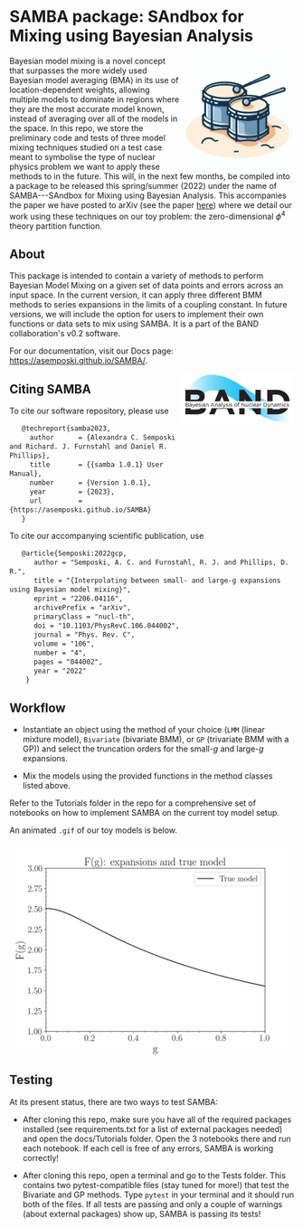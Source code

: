 <!-- #region -->
# SAMBA package: SAndbox for Mixing using Bayesian Analysis

<img align="right" width="200" src="./logos/samba_logo.jpg">

Bayesian model mixing is a novel concept that surpasses the more widely used Bayesian model averaging (BMA) in its use of location-dependent weights, allowing multiple models to dominate in regions where they are the most accurate model known, instead of averaging over all of the models in the space. In this repo, we store the preliminary code and tests of three model mixing techniques studied on a test case meant to symbolise the type of nuclear physics problem we want to apply these methods to in the future. This will, in the next few months, be compiled into a package to be released this spring/summer (2022) under the name of SAMBA---SAndbox for Mixing using Bayesian Analysis. This accompanies the paper we have posted to arXiv (see the paper [here](https://arxiv.org/abs/2206.04116)) where we detail our work using these techniques on our toy problem: the zero-dimensional $\phi^{4}$ theory partition function.


## About 

This package is intended to contain a variety of methods to perform Bayesian Model Mixing on a given set of data points and errors across an input space. In the current version, it can apply three different BMM methods to series expansions in the limits of a coupling constant. In future versions, we will include the option for users to implement their own functions or data sets to mix using SAMBA. It is a part of the BAND collaboration's v0.2 software. 

For our documentation, visit our Docs page: https://asemposki.github.io/SAMBA/.

<img align="right" width="200" src="./logos/band_logo.PNG">


## Citing SAMBA

To cite our software repository, please use

```
   @techreport{samba2023,
     author      = {Alexandra C. Semposki and Richard. J. Furnstahl and Daniel R. Phillips},
     title       = {{samba 1.0.1} User Manual},
     number      = {Version 1.0.1},
     year        = {2023},
     url         = {https://asemposki.github.io/SAMBA}
   }
```

To cite our accompanying scientific publication, use

```
   @article{Semposki:2022gcp,
      author = "Semposki, A. C. and Furnstahl, R. J. and Phillips, D. R.",
      title = "{Interpolating between small- and large-g expansions using Bayesian model mixing}",
      eprint = "2206.04116",
      archivePrefix = "arXiv",
      primaryClass = "nucl-th",
      doi = "10.1103/PhysRevC.106.044002",
      journal = "Phys. Rev. C",
      volume = "106",
      number = "4",
      pages = "044002",
      year = "2022"
    }
```

## Workflow 

- Instantiate an object using the method of your choice (`LMM` (linear mixture model), `Bivariate` (bivariate BMM), or `GP` (trivariate BMM with a GP)) and select the truncation orders for the small-$g$ and large-$g$ expansions. 


- Mix the models using the provided functions in the method classes listed above. 

Refer to the Tutorials folder in the repo for a comprehensive set of notebooks on how to implement SAMBA on the current toy model setup. 

An animated `.gif` of our toy models is below. 

<p align="center">
  <img width="500" src="samba_animated_plots.gif">
</p>

## Testing

At its present status, there are two ways to test SAMBA:

- After cloning this repo, make sure you have all of the required packages installed (see requirements.txt for a list of external packages needed) and open the docs/Tutorials folder. Open the 3 notebooks there and run each notebook. If each cell is free of any errors, SAMBA is working correctly!

- After cloning this repo, open a terminal and go to the Tests folder. This contains two pytest-compatible files (stay tuned for more!) that test the Bivariate and GP methods. Type `pytest` in your terminal and it should run both of the files. If all tests are passing and only a couple of warnings (about external packages) show up, SAMBA is passing its tests!
<!-- #endregion -->
